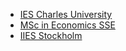 - [IES Charles University](https://ies.fsv.cuni.cz/en/institute/about-us/my-url)
- [MSc in Economics SSE](https://www.hhs.se/en/education/msc/mecon/)
- [IIES Stockholm](https://www.su.se/institute-for-international-economic-studies/)
